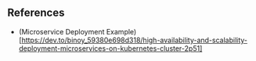 

## References
* (Microservice Deployment Example)[https://dev.to/binoy_59380e698d318/high-availability-and-scalability-deployment-microservices-on-kubernetes-cluster-2p51]